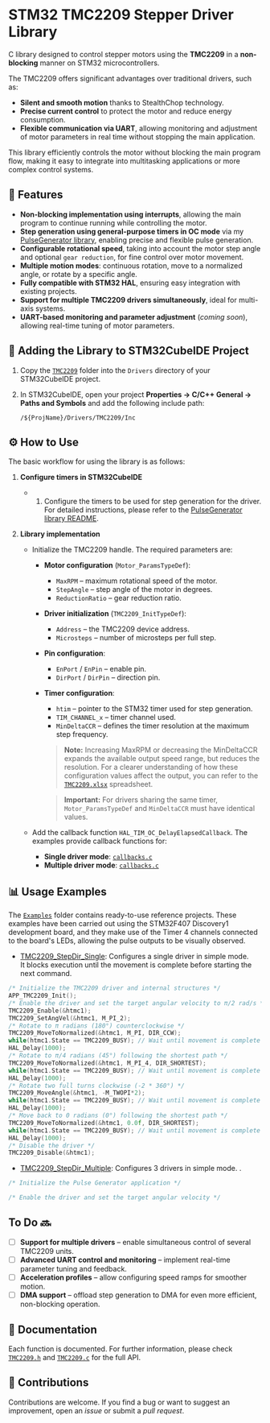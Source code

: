

# STM32 TMC2209 Stepper Driver Library

C library designed to control stepper motors using the **TMC2209** in a **non-blocking** manner on STM32 microcontrollers.

The TMC2209 offers significant advantages over traditional drivers, such as:  
- **Silent and smooth motion** thanks to StealthChop technology.  
- **Precise current control** to protect the motor and reduce energy consumption.  
- **Flexible communication via UART**, allowing monitoring and adjustment of motor parameters in real time without stopping the main application.  

This library efficiently controls the motor without blocking the main program flow, making it easy to integrate into multitasking applications or more complex control systems.



## 🚀 Features  
- **Non-blocking implementation using interrupts**, allowing the main program to continue running while controlling the motor.  
- **Step generation using general-purpose timers in OC mode** via my [PulseGenerator library](https://github.com/asansil/STM32-Pulse-Generator), enabling precise and flexible pulse generation.  
- **Configurable rotational speed**, taking into account the motor step angle and optional `gear reduction`, for fine control over motor movement.  
- **Multiple motion modes**: continuous rotation, move to a normalized angle, or rotate by a specific angle.  
- **Fully compatible with STM32 HAL**, ensuring easy integration with existing projects.  
- **Support for multiple TMC2209 drivers simultaneously**, ideal for multi-axis systems.  
- **UART-based monitoring and parameter adjustment** (*coming soon*), allowing real-time tuning of motor parameters.



## 📂 Adding the Library to STM32CubeIDE Project

1. Copy the [`TMC2209`](./TMC2209) folder into the `Drivers` directory of your STM32CubeIDE project.

2. In STM32CubeIDE, open your project **Properties → C/C++ General → Paths and Symbols** and add the following include path:
	```text
	/${ProjName}/Drivers/TMC2209/Inc
	```


## ⚙️ How to Use  

The basic workflow for using the library is as follows:

1. **Configure timers in STM32CubeIDE**  
	  - 1. Configure the timers to be used for step generation for the driver. For detailed instructions, please refer to the [PulseGenerator library README](https://github.com/asansil/STM32-Pulse-Generator).  																												

2. **Library implementation**
	- Initialize the TMC2209 handle. The required parameters are:  
	     - **Motor configuration** (`Motor_ParamsTypeDef`):  
	       - `MaxRPM` – maximum rotational speed of the motor.  
	       - `StepAngle` – step angle of the motor in degrees.  
	       - `ReductionRatio` – gear reduction ratio.  
	     - **Driver initialization** (`TMC2209_InitTypeDef`):  
	       - `Address` – the TMC2209 device address.  
	       - `Microsteps` – number of microsteps per full step.  
	     - **Pin configuration**:  
	       - `EnPort` / `EnPin` – enable pin.  
	       - `DirPort` / `DirPin` – direction pin.  
	     - **Timer configuration**:  
	       - `htim` – pointer to the STM32 timer used for step generation.  
	       - `TIM_CHANNEL_x` – timer channel used.  
	       - `MinDeltaCCR` – defines the timer resolution at the maximum step frequency. 
        
		   > **Note:** Increasing MaxRPM or decreasing the MinDeltaCCR expands the available output speed range, but reduces the resolution. For a clearer understanding of how these configuration values affect the output, you can refer to the [`TMC2209.xlsx`](./TMC2209.xlsx) spreadsheet.
      
		   > **Important:** For drivers sharing the same timer, `Motor_ParamsTypeDef` and `MinDeltaCCR` must have identical values.

     - Add the callback function `HAL_TIM_OC_DelayElapsedCallback`.
	   The examples provide callback functions for:  
   	     - **Single driver mode**: [`callbacks.c`](./Examples/TMC2209_StepDir_Single/Core/Src/callbacks.c)  
   	     - **Multiple driver mode**: [`callbacks.c`](./Examples/TMC2209_StepDir_Multiple/Core/Src/callbacks.c)
 


## 📊 Usage Examples  
The [`Examples`](./Examples) folder contains ready-to-use reference projects. These examples have been carried out using the STM32F407 Discovery1 development board, and they make use of the Timer 4 channels connected to the board's LEDs, allowing the pulse outputs to be visually observed.
- [TMC2209_StepDir_Single](./Examples/TMC2209_StepDir_Single):  Configures a single driver in simple mode.  
 It blocks execution until the movement is complete before starting the next command.
```c
/* Initialize the TMC2209 driver and internal structures */
APP_TMC2209_Init();
/* Enable the driver and set the target angular velocity to π/2 rad/s */
TMC2209_Enable(&htmc1);
TMC2209_SetAngVel(&htmc1, M_PI_2);
/* Rotate to π radians (180°) counterclockwise */
TMC2209_MoveToNormalized(&htmc1, M_PI, DIR_CCW);
while(htmc1.State == TMC2209_BUSY); // Wait until movement is complete
HAL_Delay(1000);
/* Rotate to π/4 radians (45°) following the shortest path */
TMC2209_MoveToNormalized(&htmc1, M_PI_4, DIR_SHORTEST);
while(htmc1.State == TMC2209_BUSY); // Wait until movement is complete
HAL_Delay(1000);
/* Rotate two full turns clockwise (-2 * 360°) */
TMC2209_MoveAngle(&htmc1, -M_TWOPI*2);
while(htmc1.State == TMC2209_BUSY); // Wait until movement is complete
HAL_Delay(1000);
/* Move back to 0 radians (0°) following the shortest path */
TMC2209_MoveToNormalized(&htmc1, 0.0f, DIR_SHORTEST);
while(htmc1.State == TMC2209_BUSY); // Wait until movement is complete
HAL_Delay(1000);
/* Disable the driver */
TMC2209_Disable(&htmc1);
```
- [TMC2209_StepDir_Multiple](./Examples/TMC2209_StepDir_Multiple):  Configures 3 drivers in simple mode. .
```c
/* Initialize the Pulse Generator application */

/* Enable the driver and set the target angular velocity */


```

## To Do 🔜

 - [ ] **Support for multiple drivers** – enable simultaneous control of several TMC2209 units.
 - [ ] **Advanced UART control and monitoring** – implement real-time parameter tuning and feedback. 
 - [ ] **Acceleration profiles** – allow configuring speed ramps for smoother motion.  
 - [ ]  **DMA support** – offload step generation to DMA for even more efficient, non-blocking operation.

## 📖 Documentation  
Each function is documented. For further information, please check [`TMC2209.h`](./TMC2209/Inc/tmc2209.h) and [`TMC2209.c`](./TMC2209/Src/tmc2209.c) for the full API.  

## 🤝 Contributions  
Contributions are welcome. If you find a bug or want to suggest an improvement, open an *issue* or submit a *pull request*.

